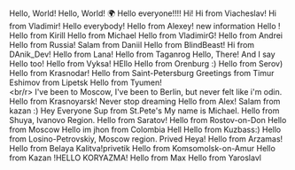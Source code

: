Hello, World!
Hello, World! 🌍
Hello everyone!!!!
Hi! 
Hi from Viacheslav!
Hi from Vladimir!
Hello everybody!
Hello from Alexey!
new information
Hello !
Hello from Kirill
Hello from Michael
Hello from VladimirG!
Hello from Andrei
Hello from Russia!
Salam from Daniil
Hello from BlindBeast!
 Hi from DAnik_Dev!
Hello from Lana!
Hello from Taganrog
Hello, There! 
And I say Hello too!
Hello from Vyksa!
HEllo
 Hello from Orenburg :) 
 Hello from Serov)
Hello from Krasnodar!
Hello from Saint-Petersburg
Greetings from Timur Eshimov from Lipetsk
Hello from Tyumen!  
<br/r>
I've been to Moscow, I've been to Berlin, but never felt like i'm odin.  
Hello from Krasnoyarsk!
Never stop dreaming
Hello from Alex!
Salam from kazan :) 
Hey Everyone
Sup from St.Pete's
My name is Michael. Hello from Shuya, Ivanovo Region. 
Hello from Saratov!
Hello from Rostov-on-Don
Hello from Moscow
Hello im jhon from Colombia
Hell
Hello from Kuzbass:)
Hello from Losino-Petrovskiy, Moscow region.
Prived
Heya!
Hello from Arzamas!
Hello from Belaya Kalitva!privetik
Hello from Komsomolsk-on-Amur
Hello from Kazan
 !HELLO KORYAZMA! 
Hello from Max
Hello from Yaroslavl